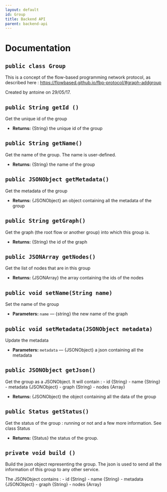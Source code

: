 ```yaml
---
layout: default
id: Group
title: Backend API
parent: backend-api
---
```

# Documentation

## `public class Group`

This is a concept of the flow-based programming network protocol, as described here : https://flowbased.github.io/fbp-protocol/#graph-addgroup

Created by antoine on 29/05/17.

## `public String getId ()`

Get the unique id of the group

 * **Returns:** {String} the unique id of the group

## `public String getName()`

Get the name of the group. The name is user-defined.

 * **Returns:** {String} the name of the group

## `public JSONObject getMetadata()`

Get the metadata of the group

 * **Returns:** {JSONObject} an object containing all the metadata of the group

## `public String getGraph()`

Get the graph (the root flow or another group) into which this group is.

 * **Returns:** {String} the id of the graph

## `public JSONArray getNodes()`

Get the list of nodes that are in this group

 * **Returns:** {JSONArray} the array containing the ids of the nodes

## `public void setName(String name)`

Set the name of the group

 * **Parameters:** `name` — {string} the new name of the graph

## `public void setMetadata(JSONObject metadata)`

Update the metadata

 * **Parameters:** `metadata` — {JSONObject} a json containing all the metadata

## `public JSONObject getJson()`

Get the group as a JSONObject. It will contain : - id {String} - name {String} - metadata {JSONObject} - graph {String} - nodes {Array<String>}

 * **Returns:** {JSONObject} the object containing all the data of the group

## `public Status getStatus()`

Get the status of the group : running or not and a few more information. See class Status

 * **Returns:** {Status} the status of the group.

## `private void build ()`

Build the json object representing the group. The json is used to send all the information of this group to any other service.

The JSONObject contains : - id {String} - name {String} - metadata {JSONObject} - graph {String} - nodes {Array<String>}
